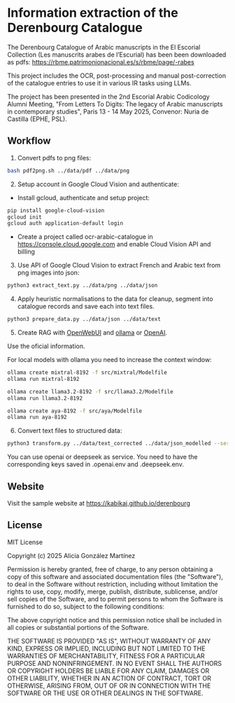 
# Information extraction of the Derenbourg Catalogue

The Derenbourg Catalogue of Arabic manuscripts in the El Escorial Collection (Les manuscrits arabes de l’Escurial) has been been downloaded as pdfs: https://rbme.patrimonionacional.es/s/rbme/page/-rabes

This project includes the OCR, post-processing and manual post-correction of the catalogue entries to use it in various IR tasks using LLMs.

The project has been presented in the 2nd Escorial Arabic Codicology Alumni Meeting, "From Letters To Digits: The legacy of Arabic manuscripts in contemporary studies", Paris 13 - 14 May 2025, Convenor: Nuria de Castilla (EPHE, PSL).

## Workflow

1. Convert pdfs to png files:

```bash
bash pdf2png.sh ../data/pdf ../data/png
```

2. Setup account in Google Cloud Vision and authenticate:

- Install gcloud, authenticate and setup project:

```bash
pip install google-cloud-vision
gcloud init
gcloud auth application-default login 
```

- Create a project called ocr-arabic-catalogue in https://console.cloud.google.com and enable Cloud Vision API and billing

3. Use API of Google Cloud Vision to extract French and Arabic text from png images into json:

```bash
python3 extract_text.py ../data/png ../data/json
```

4. Apply heuristic normalisations to the data for cleanup, segment into catalogue records and save each into text files.

```bash
python3 prepare_data.py ../data/json ../data/text
```

5. Create RAG with [OpenWebUI](https://github.com/open-webui/open-webui) and [ollama](https://ollama.com) or [OpenAI](https://platform.openai.com).

Use the oficial information.

For local models with ollama you need to increase the context window:

```bash
ollama create mixtral-8192 -f src/mixtral/Modelfile
ollama run mixtral-8192

ollama create llama3.2-8192 -f src/llama3.2/Modelfile
ollama run llama3.2-8192

ollama create aya-8192 -f src/aya/Modelfile
ollama run aya-8192
```

6. Convert text files to structured data:

```bash
python3 transform.py ../data/text_corrected ../data/json_modelled --service openai --ini 1 --end 150
```

You can use openai or deepseek as service. You need to have the corresponding keys saved in .openai.env and .deepseek.env.


## Website

Visit the sample website at https://kabikaj.github.io/derenbourg


## License

MIT License

Copyright (c) 2025 Alicia González Martínez

Permission is hereby granted, free of charge, to any person obtaining a copy
of this software and associated documentation files (the "Software"), to deal
in the Software without restriction, including without limitation the rights
to use, copy, modify, merge, publish, distribute, sublicense, and/or sell
copies of the Software, and to permit persons to whom the Software is
furnished to do so, subject to the following conditions:

The above copyright notice and this permission notice shall be included in all
copies or substantial portions of the Software.

THE SOFTWARE IS PROVIDED "AS IS", WITHOUT WARRANTY OF ANY KIND, EXPRESS OR
IMPLIED, INCLUDING BUT NOT LIMITED TO THE WARRANTIES OF MERCHANTABILITY,
FITNESS FOR A PARTICULAR PURPOSE AND NONINFRINGEMENT. IN NO EVENT SHALL THE
AUTHORS OR COPYRIGHT HOLDERS BE LIABLE FOR ANY CLAIM, DAMAGES OR OTHER
LIABILITY, WHETHER IN AN ACTION OF CONTRACT, TORT OR OTHERWISE, ARISING FROM,
OUT OF OR IN CONNECTION WITH THE SOFTWARE OR THE USE OR OTHER DEALINGS IN THE
SOFTWARE.

